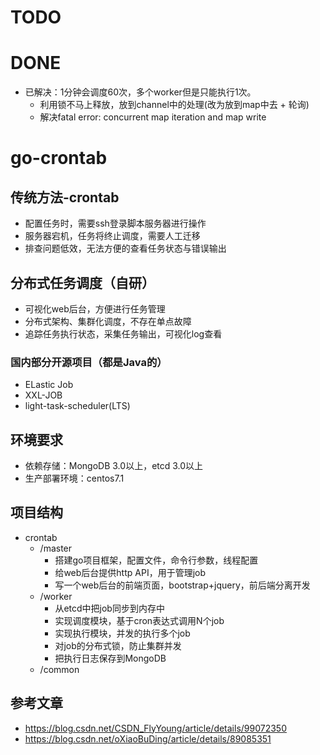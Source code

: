 # TODO

# DONE
- 已解决：1分钟会调度60次，多个worker但是只能执行1次。
    - 利用锁不马上释放，放到channel中的处理(改为放到map中去 + 轮询)
    - 解决fatal error: concurrent map iteration and map write

# go-crontab
## 传统方法-crontab
- 配置任务时，需要ssh登录脚本服务器进行操作
- 服务器宕机，任务将终止调度，需要人工迁移
- 排查问题低效，无法方便的查看任务状态与错误输出

## 分布式任务调度（自研）
- 可视化web后台，方便进行任务管理
- 分布式架构、集群化调度，不存在单点故障
- 追踪任务执行状态，采集任务输出，可视化log查看

### 国内部分开源项目（都是Java的）
- ELastic Job
- XXL-JOB
- light-task-scheduler(LTS)

## 环境要求
- 依赖存储：MongoDB 3.0以上，etcd 3.0以上
- 生产部署环境：centos7.1

## 项目结构
- crontab
    - /master
        - 搭建go项目框架，配置文件，命令行参数，线程配置
        - 给web后台提供http API，用于管理job
        - 写一个web后台的前端页面，bootstrap+jquery，前后端分离开发
    - /worker
        - 从etcd中把job同步到内存中
        - 实现调度模块，基于cron表达式调用N个job
        - 实现执行模块，并发的执行多个job
        - 对job的分布式锁，防止集群并发
        - 把执行日志保存到MongoDB
    - /common

## 参考文章
- https://blog.csdn.net/CSDN_FlyYoung/article/details/99072350
- https://blog.csdn.net/oXiaoBuDing/article/details/89085351
 	
